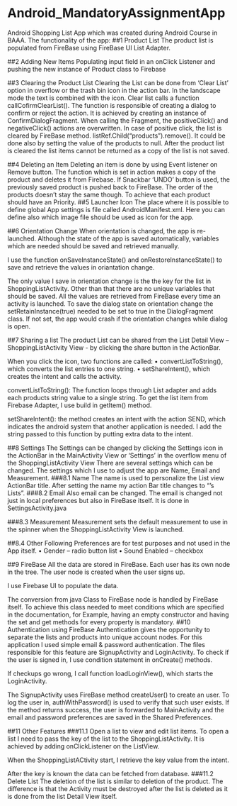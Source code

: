 # Android_MandatoryAssignmentApp

Android Shopping List App which was created during Android Course in BAAA. 
The functionality of the app: 
##1	Product List
The product list is populated from FireBase using FireBase UI List Adapter. 

##2	Adding New Items
Populating input field in an onClick Listener and pushing the new instance of Product class to Firebase

##3	Clearing the Product List
Clearing the List can be done from ‘Clear List’ option in overflow or the trash bin icon in the action bar. In the landscape mode the text is combined with the icon.
Clear list calls a function callCofirmClearList().
The function is responsible of creating a dialog to confirm or reject the action. It is achieved by creating an instance of ConfirmDialogFragment. When calling the Fragment, the positiveClick() and negativeClick() actions are overwritten.
In case of positive click, the list is cleared by FireBase method. listRef.Child(“products”).remove(). It could be done also by setting the value of the products to null. 
After the product list is cleared the list items cannot be returned as a copy of the list is not saved.

##4	Deleting an Item
Deleting an item is done by using Event listener on Remove button. The function which is set in action makes a copy of the product and deletes it from Firebase. 
If Snackbar ‘UNDO’ button is used, the previously saved product is pushed back to FireBase. 
The order of the products doesn’t stay the same though. To achieve that each product should have an Priority. 
##5	Launcher Icon
The place where it is possible to define global App settings is file called AndroidManifest.xml. 
Here you can define also which image file should be used as icon for the app. 

##6	Orientation Change
When orientation is changed, the app is re-launched. Although the state of the app is saved automatically, variables which are needed should be saved and retrieved manually. 
 
I use the function onSaveInstanceState() and onRestoreInstanceState() to save and retrieve the values in oriantation change.   
 
The only value I save in orientation change is the the key for the list in ShoppingListActivity. Other than that there are no unique variables that should be saved. All the values are retrieved from FireBase every time an activity is launched. 
To save the dialog state on orientation change the setRetainInstance(true) needed to be set to true in the DialogFragment class. If not set, the app would crash if the orientation changes while dialog is open. 

##7	Sharing a list
The product List can be shared from the List Detail View – ShoppingListActivity View - 
by clicking the share button in the ActionBar. 
 
When you click the icon, two functions are called: 
•	convertListToString(), which converts the list entries to one string.
•	setShareIntent(), which creates the intent and calls the activity. 
 
convertListToString(): The function loops through List adapter and adds each products string value to a single string. To get the list item from Firebase Adapter, I use build in getItem() method.
 
setShareIntent(): the method creates an intent with the action SEND, which indicates the android system that another application is needed. I add the string passed to this function by putting extra data to the intent. 
 
##8	Settings
The Settings can be changed by clicking the Settings icon in the ActionBar in the MainActivity View or ‘Settings’ in the overflow menu of the ShoppingListActivity View
There are several settings which can be changed. The settings which I use to adjust the app are Name, Email and Measurement. 
###8.1	Name
The name is used to personalize the List view ActionBar title. After setting the name my action 
Bar title changes to “<name>’s Lists”. 
###8.2	Email
Also email can be changed. The email is changed not just in local preferences but also in FireBase itself. It is done in SettingsActivity.java 

###8.3	Measurement
Measurement sets the default measurement to use in the spinner when the ShoppingListActivity View is launched. 

##8.4	Other
Following Preferences are for test purposes and not used in the App itself.
•	Gender – radio button list
•	Sound Enabled – checkbox

##9	FireBase
All the data are stored in FireBase. Each user has its own node in the tree. The user node is created when the user signs up. 
 
I use Firebase UI to populate the data. 
 
The conversion from java Class to FireBase node is handled by FireBase itself. To achieve this class needed to meet conditions which are specified in the documentation, for Example, having an empty constructor and having the set and get methods for every property is mandatory. 
##10	Authentication using FireBase
Authentication gives the opportunity to separate the lists and products into unique account nodes. For this application I used simple email & password authentication. 
The files responsible for this feature are SignupActivity and LoginActivity. To check if the user is signed in, I use condition statement in onCreate() methods. 


If checkups go wrong, I call function loadLoginView(), which starts the LoginActivity. 
 
The SignupActivity uses FireBase method createUser() to create an user. 
To log the user in, authWithPassword() is used to verify that such user exists. If the method returns success, the user is forwarded to MainActivity and the email and password preferences are saved in the Shared Preferences. 

##11	Other Features
###11.1	Open a list to view and edit list items. 
To open a list I need to pass the key of the list to the ShoppingListActivity. It is achieved by adding onClickListener on the ListView. 
 
When the ShoppingListACtivity start, I retrieve the key value from the intent. 
 
After the key is known the data can be fetched from database. 
###11.2	Delete List
The deletion of the list is similar to deletion of the product. The difference is that the Activity must be destroyed after the list is deleted as it is done from the list Detail View itself. 

